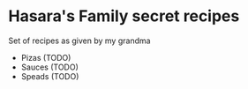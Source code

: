 # Hasara's Family secret recipes

Set of recipes as given by  my grandma

- Pizas (TODO)
- Sauces (TODO)
- Speads (TODO)